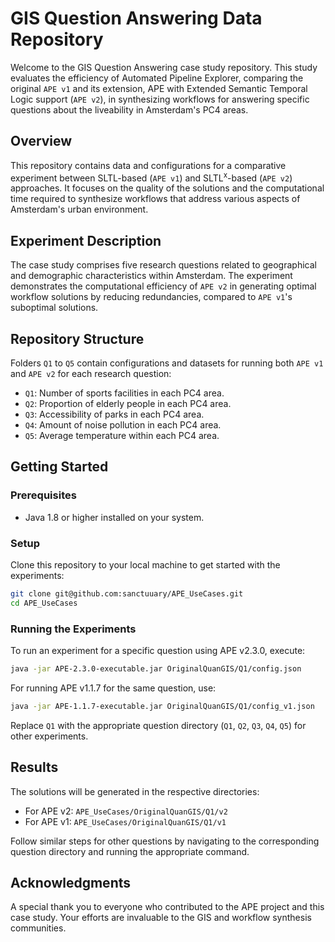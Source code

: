 # GIS Question Answering Data Repository

Welcome to the GIS Question Answering case study repository. This study evaluates the efficiency of Automated Pipeline Explorer, comparing the original `APE v1` and its extension, APE with Extended Semantic Temporal Logic support (`APE v2`), in synthesizing workflows for answering specific questions about the liveability in Amsterdam's PC4 areas.

## Overview

This repository contains data and configurations for a comparative experiment between SLTL-based (`APE v1`) and SLTL<sup>x</sup>-based (`APE v2`) approaches. It focuses on the quality of the solutions and the computational time required to synthesize workflows that address various aspects of Amsterdam's urban environment.

## Experiment Description

The case study comprises five research questions related to geographical and demographic characteristics within Amsterdam. The experiment demonstrates the computational efficiency of `APE v2` in generating optimal workflow solutions by reducing redundancies, compared to `APE v1`'s suboptimal solutions.

## Repository Structure

Folders `Q1` to `Q5` contain configurations and datasets for running both `APE v1` and `APE v2` for each research question:

- `Q1`: Number of sports facilities in each PC4 area.
- `Q2`: Proportion of elderly people in each PC4 area.
- `Q3`: Accessibility of parks in each PC4 area.
- `Q4`: Amount of noise pollution in each PC4 area.
- `Q5`: Average temperature within each PC4 area.

## Getting Started

### Prerequisites

- Java 1.8 or higher installed on your system.

### Setup

Clone this repository to your local machine to get started with the experiments:

```bash
git clone git@github.com:sanctuuary/APE_UseCases.git
cd APE_UseCases
```

### Running the Experiments

To run an experiment for a specific question using APE v2.3.0, execute:

```bash
java -jar APE-2.3.0-executable.jar OriginalQuanGIS/Q1/config.json
```

For running APE v1.1.7 for the same question, use:

```bash
java -jar APE-1.1.7-executable.jar OriginalQuanGIS/Q1/config_v1.json
```

Replace `Q1` with the appropriate question directory (`Q1`, `Q2`, `Q3`, `Q4`, `Q5`) for other experiments.

## Results

The solutions will be generated in the respective directories:

- For APE v2: `APE_UseCases/OriginalQuanGIS/Q1/v2`
- For APE v1: `APE_UseCases/OriginalQuanGIS/Q1/v1`

Follow similar steps for other questions by navigating to the corresponding question directory and running the appropriate command.

## Acknowledgments

A special thank you to everyone who contributed to the APE project and this case study. Your efforts are invaluable to the GIS and workflow synthesis communities.
